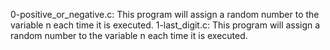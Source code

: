 0-positive_or_negative.c: This program will assign a random number to the variable n each time it is executed.
1-last_digit.c: This program will assign a random number to the variable n each time it is executed.
